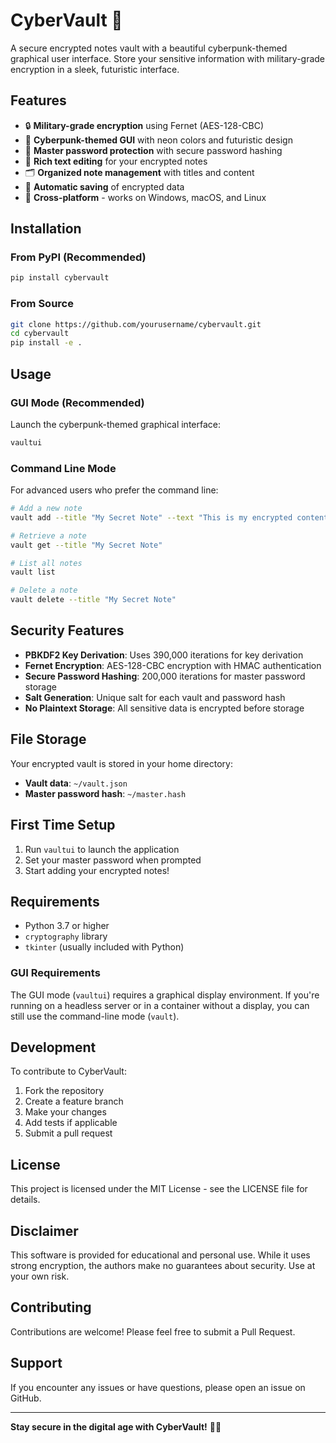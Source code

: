 # CyberVault 🔐

A secure encrypted notes vault with a beautiful cyberpunk-themed graphical user interface. Store your sensitive information with military-grade encryption in a sleek, futuristic interface.

## Features

- 🔒 **Military-grade encryption** using Fernet (AES-128-CBC)
- 🎨 **Cyberpunk-themed GUI** with neon colors and futuristic design
- 🔐 **Master password protection** with secure password hashing
- 📝 **Rich text editing** for your encrypted notes
- 🗂️ **Organized note management** with titles and content
- 💾 **Automatic saving** of encrypted data
- 🚀 **Cross-platform** - works on Windows, macOS, and Linux

## Installation

### From PyPI (Recommended)

```bash
pip install cybervault
```

### From Source

```bash
git clone https://github.com/yourusername/cybervault.git
cd cybervault
pip install -e .
```

## Usage

### GUI Mode (Recommended)

Launch the cyberpunk-themed graphical interface:

```bash
vaultui
```

### Command Line Mode

For advanced users who prefer the command line:

```bash
# Add a new note
vault add --title "My Secret Note" --text "This is my encrypted content"

# Retrieve a note
vault get --title "My Secret Note"

# List all notes
vault list

# Delete a note
vault delete --title "My Secret Note"
```

## Security Features

- **PBKDF2 Key Derivation**: Uses 390,000 iterations for key derivation
- **Fernet Encryption**: AES-128-CBC encryption with HMAC authentication
- **Secure Password Hashing**: 200,000 iterations for master password storage
- **Salt Generation**: Unique salt for each vault and password hash
- **No Plaintext Storage**: All sensitive data is encrypted before storage

## File Storage

Your encrypted vault is stored in your home directory:
- **Vault data**: `~/vault.json`
- **Master password hash**: `~/master.hash`

## First Time Setup

1. Run `vaultui` to launch the application
2. Set your master password when prompted
3. Start adding your encrypted notes!

## Requirements

- Python 3.7 or higher
- `cryptography` library
- `tkinter` (usually included with Python)

### GUI Requirements

The GUI mode (`vaultui`) requires a graphical display environment. If you're running on a headless server or in a container without a display, you can still use the command-line mode (`vault`).

## Development

To contribute to CyberVault:

1. Fork the repository
2. Create a feature branch
3. Make your changes
4. Add tests if applicable
5. Submit a pull request

## License

This project is licensed under the MIT License - see the LICENSE file for details.

## Disclaimer

This software is provided for educational and personal use. While it uses strong encryption, the authors make no guarantees about security. Use at your own risk.

## Contributing

Contributions are welcome! Please feel free to submit a Pull Request.

## Support

If you encounter any issues or have questions, please open an issue on GitHub.

---

**Stay secure in the digital age with CyberVault!** 🔐✨ 